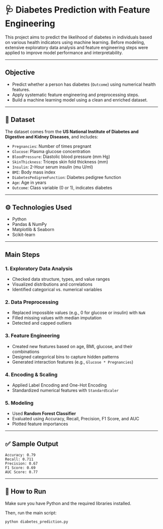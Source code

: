 # 🩺 Diabetes Prediction with Feature Engineering

This project aims to predict the likelihood of diabetes in individuals based on various health indicators using machine learning. Before modeling, extensive exploratory data analysis and feature engineering steps were applied to improve model performance and interpretability.

---

## Objective

- Predict whether a person has diabetes (`Outcome`) using numerical health features.
- Apply systematic feature engineering and preprocessing steps.
- Build a machine learning model using a clean and enriched dataset.

---

## 📁 Dataset

The dataset comes from the **US National Institute of Diabetes and Digestive and Kidney Diseases**, and includes:

- `Pregnancies`: Number of times pregnant  
- `Glucose`: Plasma glucose concentration  
- `BloodPressure`: Diastolic blood pressure (mm Hg)  
- `SkinThickness`: Triceps skin fold thickness (mm)  
- `Insulin`: 2-Hour serum insulin (mu U/ml)  
- `BMI`: Body mass index  
- `DiabetesPedigreeFunction`: Diabetes pedigree function  
- `Age`: Age in years  
- `Outcome`: Class variable (0 or 1), indicates diabetes

---

## ⚙️ Technologies Used

- Python
- Pandas & NumPy
- Matplotlib & Seaborn
- Scikit-learn

---

## Main Steps

### 1. Exploratory Data Analysis
- Checked data structure, types, and value ranges
- Visualized distributions and correlations
- Identified categorical vs. numerical variables

### 2. Data Preprocessing
- Replaced impossible values (e.g., 0 for glucose or insulin) with `NaN`
- Filled missing values with median imputation
- Detected and capped outliers

### 3. Feature Engineering
- Created new features based on age, BMI, glucose, and their combinations
- Designed categorical bins to capture hidden patterns
- Generated interaction features (e.g., `Glucose * Pregnancies`)

### 4. Encoding & Scaling
- Applied Label Encoding and One-Hot Encoding
- Standardized numerical features with `StandardScaler`

### 5. Modeling
- Used **Random Forest Classifier**
- Evaluated using Accuracy, Recall, Precision, F1 Score, and AUC
- Plotted feature importances

---

## ✅ Sample Output

```text
Accuracy: 0.79  
Recall: 0.711  
Precision: 0.67  
F1 Score: 0.69  
AUC Score: 0.77
```

---

## 🚀 How to Run

Make sure you have Python and the required libraries installed.

Then, run the main script:

```bash
python diabetes_prediction.py
```
